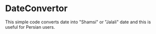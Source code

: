 # DateConvertor
This simple code converts date into "Shamsi" or "Jalali" date and this is useful for Persian users.

